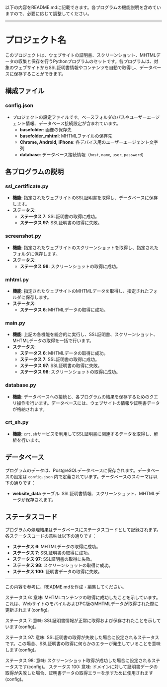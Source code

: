 以下の内容をREADME.mdに記載できます。各プログラムの機能説明を含めていますので、必要に応じて調整してください。

---

# プロジェクト名

このプロジェクトは、ウェブサイトの証明書、スクリーンショット、MHTMLデータの収集と保存を行うPythonプログラムのセットです。各プログラムは、対象のウェブサイトからSSL証明書情報やコンテンツを自動で取得し、データベースに保存することができます。

## 構成ファイル

### config.json
- プロジェクトの設定ファイルです。ベースフォルダのパスやユーザーエージェント情報、データベース接続設定が含まれています。
  - **basefolder**: 画像の保存先
  - **basefolder_mhtml**: MHTMLファイルの保存先
  - **Chrome, Android, iPhone**: 各デバイス用のユーザーエージェント文字列
  - **database**: データベース接続情報（`host`, `name`, `user`, `password`）

## 各プログラムの説明

### ssl_certificate.py
- **機能**: 指定されたウェブサイトのSSL証明書を取得し、データベースに保存します。
- **ステータス**:
  - **ステータス 7**: SSL証明書の取得に成功。
  - **ステータス 97**: SSL証明書の取得に失敗。

### screenshot.py
- **機能**: 指定されたウェブサイトのスクリーンショットを取得し、指定されたフォルダに保存します。
- **ステータス**:
  - **ステータス 98**: スクリーンショットの取得に成功。

### mhtml.py
- **機能**: 指定されたウェブサイトのMHTMLデータを取得し、指定されたフォルダに保存します。
- **ステータス**:
  - **ステータス 6**: MHTMLデータの取得に成功。

### main.py
- **機能**: 上記の各機能を統合的に実行し、SSL証明書、スクリーンショット、MHTMLデータの取得を一括で行います。
- **ステータス**:
  - **ステータス 6**: MHTMLデータの取得に成功。
  - **ステータス 7**: SSL証明書の取得に成功。
  - **ステータス 97**: SSL証明書の取得に失敗。
  - **ステータス 98**: スクリーンショットの取得に成功。

### database.py
- **機能**: データベースへの接続と、各プログラムの結果を保存するためのクエリ操作を行います。データベースには、ウェブサイトの情報や証明書データが格納されます。

### crt_sh.py
- **機能**: `crt.sh`サービスを利用してSSL証明書に関連するデータを取得し、解析を行います。

## データベース

プログラムのデータは、PostgreSQLデータベースに保存されます。データベースの設定は `config.json` 内で定義されています。データベースのスキーマは以下の通りです：
- **website_data** テーブル: SSL証明書情報、スクリーンショット、MHTMLデータが保存されます。

## ステータスコード

プログラムの処理結果はデータベースにステータスコードとして記録されます。各ステータスコードの意味は以下の通りです：
- **ステータス 6**: MHTMLデータの取得に成功。
- **ステータス 7**: SSL証明書の取得に成功。
- **ステータス 97**: SSL証明書の取得に失敗。
- **ステータス 98**: スクリーンショットの取得に成功。
- **ステータス 100**: 証明書データの取得に失敗。

---

この内容を参考に、README.mdを作成・編集してください。



ステータス 6:
意味: MHTMLコンテンツの取得に成功したことを示しています。これは、WebサイトのモバイルおよびPC版のMHTMLデータが取得された際に更新されます​(config)。

ステータス 7:
意味: SSL証明書情報が正常に取得および保存されたことを示しています​(config)。

ステータス 97:
意味: SSL証明書の取得が失敗した場合に設定されるステータスです。この場合、SSL証明書の取得に何らかのエラーが発生していることを意味します​(config)。

ステータス 98:
意味: スクリーンショット取得が成功した場合に設定されるステータスです​(config)。
ステータス 100:
意味: ドメインに対して証明書データの取得が失敗した場合、証明書データの取得エラーを示すために使用されます​(config)。